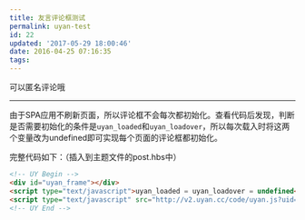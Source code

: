 ```yaml
---
title: 友言评论框测试
permalink: uyan-test
id: 22
updated: '2017-05-29 18:00:46'
date: 2016-04-25 07:16:35
tags:
---
```


可以匿名评论哦

___

由于SPA应用不刷新页面，所以评论框不会每次都初始化。查看代码后发现，判断是否需要初始化的条件是`uyan_loaded`和`uyan_loadover`，所以每次载入时将这两个变量改为undefined即可实现每个页面的评论框都初始化。

完整代码如下：（插入到主题文件的post.hbs中）

```html line-numbers
<!-- UY Begin -->
<div id="uyan_frame"></div>
<script type="text/javascript">uyan_loaded = uyan_loadover = undefined</script>
<script type="text/javascript" src="http://v2.uyan.cc/code/uyan.js?uid={yourID}"></script>
<!-- UY End -->
```
